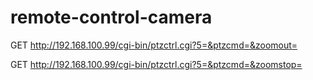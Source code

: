 # remote-control-camera

GET
	http://192.168.100.99/cgi-bin/ptzctrl.cgi?5=&ptzcmd=&zoomout=

GET
	http://192.168.100.99/cgi-bin/ptzctrl.cgi?5=&ptzcmd=&zoomstop=
